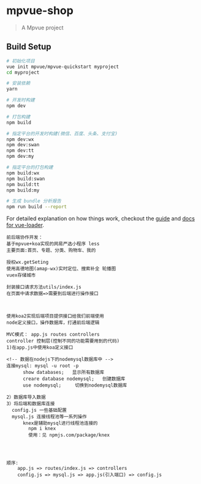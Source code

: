 # mpvue-shop

> A Mpvue project

## Build Setup

``` bash
# 初始化项目
vue init mpvue/mpvue-quickstart myproject
cd myproject

# 安装依赖
yarn

# 开发时构建
npm dev

# 打包构建
npm build

# 指定平台的开发时构建(微信、百度、头条、支付宝)
npm dev:wx
npm dev:swan
npm dev:tt
npm dev:my

# 指定平台的打包构建
npm build:wx
npm build:swan
npm build:tt
npm build:my

# 生成 bundle 分析报告
npm run build --report
```

For detailed explanation on how things work, checkout the [guide](http://vuejs-templates.github.io/webpack/) and [docs for vue-loader](http://vuejs.github.io/vue-loader).



```
前后端协作开发：
基于mpvue+koa实现的网易严选小程序 less
主要页面:首页、专题、分类、购物车、我的

授权wx.getSeting
使用高德地图(amap-wx)实时定位、搜索补全 轮播图
vuex存储城市

封装接口请求方法utils/index.js
在页面中请求数据=>需要到后端进行操作接口



使用koa2实现后端项目提供接口给我们前端使用
node定义接口，操作数据库，打通前后端逻辑

MVC模式： app.js routes controllers
controller 控制层(控制不同的功能需要用到的代码)
1)在app.js中使用koa定义接口

<!-- 数据在nodejs下的nodemysql数据库中 -->
连接mysql: mysql -u root -p
      show databases;   显示所有数据库
      creare database nodemysql;   创建数据库
      use nodemysql;     切换到nodemysql数据库

2）数据库导入数据
3）将后端和数据库连接
  config.js 一些基础配置
  mysql.js 连接线程池等一系列操作
      knex是辅助mysql进行线程池连接的
        npm i knex
        使用：见 npmjs.com/package/knex




顺序:
    app.js => routes/index.js => controllers
    config.js => mysql.js => app.js(引入端口) => config.js
```
